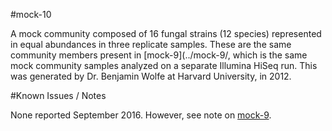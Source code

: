 #mock-10

A mock community composed of 16 fungal strains (12 species) represented in equal abundances in three replicate samples. These are the same community members present in [mock-9](../mock-9/, which is the same mock community samples analyzed on a separate Illumina HiSeq run. This was generated by Dr. Benjamin Wolfe at Harvard University, in 2012.

#Known Issues / Notes

None reported September 2016. However, see note on [mock-9](../mock-9).
